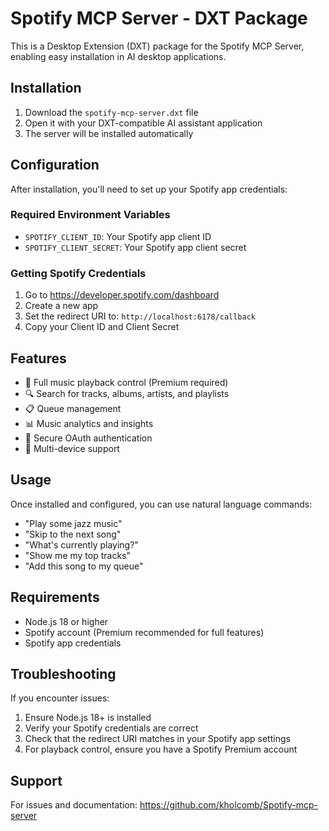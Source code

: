 # Spotify MCP Server - DXT Package

This is a Desktop Extension (DXT) package for the Spotify MCP Server, enabling easy installation in AI desktop applications.

## Installation

1. Download the `spotify-mcp-server.dxt` file
2. Open it with your DXT-compatible AI assistant application
3. The server will be installed automatically

## Configuration

After installation, you'll need to set up your Spotify app credentials:

### Required Environment Variables

- `SPOTIFY_CLIENT_ID`: Your Spotify app client ID
- `SPOTIFY_CLIENT_SECRET`: Your Spotify app client secret

### Getting Spotify Credentials

1. Go to https://developer.spotify.com/dashboard
2. Create a new app
3. Set the redirect URI to: `http://localhost:6178/callback`
4. Copy your Client ID and Client Secret

## Features

- 🎵 Full music playback control (Premium required)
- 🔍 Search for tracks, albums, artists, and playlists
- 📋 Queue management
- 📊 Music analytics and insights
- 🔐 Secure OAuth authentication
- 📱 Multi-device support

## Usage

Once installed and configured, you can use natural language commands:

- "Play some jazz music"
- "Skip to the next song"
- "What's currently playing?"
- "Show me my top tracks"
- "Add this song to my queue"

## Requirements

- Node.js 18 or higher
- Spotify account (Premium recommended for full features)
- Spotify app credentials

## Troubleshooting

If you encounter issues:

1. Ensure Node.js 18+ is installed
2. Verify your Spotify credentials are correct
3. Check that the redirect URI matches in your Spotify app settings
4. For playback control, ensure you have a Spotify Premium account

## Support

For issues and documentation: https://github.com/kholcomb/Spotify-mcp-server